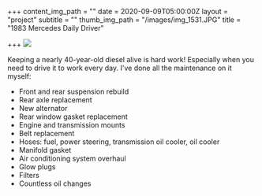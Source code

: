 +++
content_img_path = ""
date = 2020-09-09T05:00:00Z
layout = "project"
subtitle = ""
thumb_img_path = "/images/img_1531.JPG"
title = "1983 Mercedes Daily Driver"

+++
![](/images/img_0002-2.JPG)

Keeping a nearly 40-year-old diesel alive is hard work! Especially when you need to drive it to work every day. I've done all the maintenance on it myself:

* Front and rear suspension rebuild
* Rear axle replacement
* New alternator
* Rear window gasket replacement
* Engine and transmission mounts
* Belt replacement
* Hoses: fuel, power steering, transmission oil cooler, oil cooler
* Manifold gasket
* Air conditioning system overhaul
* Glow plugs
* Filters
* Countless oil changes